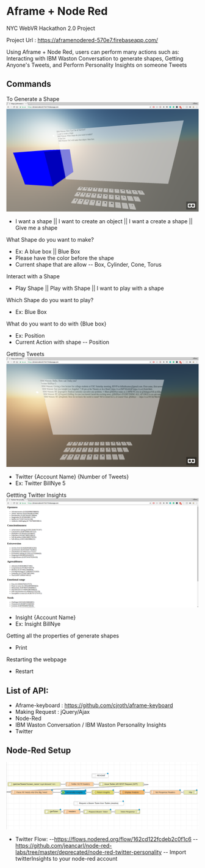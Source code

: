 # Aframe + Node Red

NYC WebVR Hackathon 2.0 Project

Project Url : https://aframenodered-570e7.firebaseapp.com/

Using Aframe + Node Red, users can perform many actions such as: Interacting with IBM Waston Conversation to generate shapes, Getting Anyone's Tweets, and  Perform Personality Insights on someone Tweets

## Commands
To Generate a Shape
![Alt text](https://github.com/wilsonwong13/Aframe-Node-Red-WebVR/blob/master/Images/aframeNodeRedCreateShape.png?raw=true "Shape Generation")
- I want a shape || I want to create an object || I want a create a shape || Give me a shape

What Shape do you want to make?

- Ex: A blue box || Blue Box
- Please have the color before the shape
- Current shape that are allow
-- Box, Cylinder, Cone, Torus

Interact with a Shape

- Play Shape || Play with Shape || I want to play with a shape

Which Shape do you want to play?

- Ex: Blue Box

What do you want to do with {Blue box}

- Ex: Position
- Current Action with shape
-- Position

Getting Tweets
![Alt text](https://github.com/wilsonwong13/Aframe-Node-Red-WebVR/blob/master/Images/aframeNodeRedTwitter.png?raw=true "Getting Tweets")
- Twitter {Account Name} {Number of Tweets}
- Ex: Twitter BillNye 5

Gettting Twitter Insights
![Alt text](https://github.com/wilsonwong13/Aframe-Node-Red-WebVR/blob/master/Images/aframeNodeRedInsight.png?raw=true "Twitter Insights")
- Insight {Account Name}
- Ex: Insight BillNye

Getting all the properties of generate shapes

- Print

Restarting the webpage

- Restart

## List of API:
- Aframe-keyboard : https://github.com/cjroth/aframe-keyboard
- Making Request : jQuery/Ajax
- Node-Red
- IBM Waston Conversation / IBM Waston Personality Insights
- Twitter


## Node-Red Setup
![Alt text](https://github.com/wilsonwong13/Aframe-Node-Red-WebVR/blob/master/Images/nodeRedSetup.png?raw=true "Node Red Twitter Setup")

- Twitter Flow:
--https://flows.nodered.org/flow/162cd122fcdeb2c0f1c6
-- https://github.com/jeancarl/node-red-labs/tree/master/deprecated/node-red-twitter-personality
-- Import twitterInsights to your node-red account
